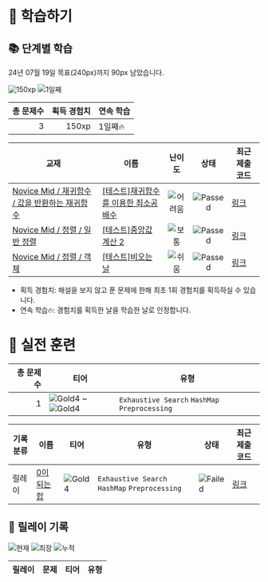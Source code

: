 # 📖 학습하기

## 📚 단계별 학습
24년 07월 19일 목표(240px)까지 90px 남았습니다.

![150xp](https://img.shields.io/badge/EXP-150xp-%235cb85c.svg?for-the-badge)
![1일째](https://img.shields.io/badge/연속학습-1일째-%23E34F26.svg?for-the-badge)

|총 문제수|획득 경험치|연속 학습|
|---:|---:|---|
3|150xp|1일째🔥|

|교재|이름|난이도|상태|최근 제출 코드|
|---|---|:---:|:---:|---|
|[Novice Mid / 재귀함수 / 값을 반환하는 재귀함수](https://www.codetree.ai/missions?missionId=5)|[[테스트]재귀함수를 이용한 최소공배수](https://www.codetree.ai/missions/5/problems/least-common-multiple-using-recursive-function)|![어려움][hard]|![Passed][passed]|[링크](https://github.com/dbfgdbdfg/codetree-TILs/blob/main/240719/%EC%9E%AC%EA%B7%80%ED%95%A8%EC%88%98%EB%A5%BC%20%EC%9D%B4%EC%9A%A9%ED%95%9C%20%EC%B5%9C%EC%86%8C%EA%B3%B5%EB%B0%B0%EC%88%98/least-common-multiple-using-recursive-function.py)|
|[Novice Mid / 정렬 / 일반 정렬](https://www.codetree.ai/missions?missionId=5)|[[테스트]중앙값 계산 2](https://www.codetree.ai/missions/5/problems/get-median-2)|![보통][medium]|![Passed][passed]|[링크](https://github.com/dbfgdbdfg/codetree-TILs/blob/main/240719/%EC%A4%91%EC%95%99%EA%B0%92%20%EA%B3%84%EC%82%B0%202/get-median-2.py)|
|[Novice Mid / 정렬 / 객체](https://www.codetree.ai/missions?missionId=5)|[[테스트]비오는 날](https://www.codetree.ai/missions/5/problems/rainy-day)|![쉬움][easy]|![Passed][passed]|[링크](https://github.com/dbfgdbdfg/codetree-TILs/blob/main/240719/%EB%B9%84%EC%98%A4%EB%8A%94%20%EB%82%A0/rainy-day.py)|


* 획득 경험치: 해설을 보지 않고 푼 문제에 한해 최초 1회 경험치를 획득하실 수 있습니다.
* 연속 학습🔥: 경험치를 획득한 날을 학습한 날로 인정합니다.


# 🥇 실전 훈련
|총 문제 수|티어|유형|
|---:|---|---|
|1|![Gold4][g4] ~ ![Gold4][g4]|`Exhaustive Search` `HashMap` `Preprocessing`|

|기록분류|이름|티어|유형|상태|최근 제출 코드|
|---|---|---|---|---|---|
|릴레이|[0이 되는 합](https://www.codetree.ai/training-field/search/problems/sum-to-zero)|![Gold4][g4]|`Exhaustive Search` `HashMap` `Preprocessing`|![Failed][failed]|[링크](https://github.com/dbfgdbdfg/codetree-TILs/blob/main/240719/0%EC%9D%B4%20%EB%90%98%EB%8A%94%20%ED%95%A9/sum-to-zero.py)|


## 🏃 릴레이 기록
![현재](https://img.shields.io/badge/현재_릴레이-0-%235cb85c.svg?for-the-badge)
![최장](https://img.shields.io/badge/최장_릴레이-0-%23E34F26.svg?for-the-badge)
![누적](https://img.shields.io/badge/누적_릴레이-0-%2300599C.svg?for-the-badge)

|릴레이|문제|티어|유형|
|---|---|---|---|










[b5]: https://img.shields.io/badge/Bronze_5-%235D3E31.svg
[b4]: https://img.shields.io/badge/Bronze_4-%235D3E31.svg
[b3]: https://img.shields.io/badge/Bronze_3-%235D3E31.svg
[b2]: https://img.shields.io/badge/Bronze_2-%235D3E31.svg
[b1]: https://img.shields.io/badge/Bronze_1-%235D3E31.svg
[s5]: https://img.shields.io/badge/Silver_5-%23394960.svg
[s4]: https://img.shields.io/badge/Silver_4-%23394960.svg
[s3]: https://img.shields.io/badge/Silver_3-%23394960.svg
[s2]: https://img.shields.io/badge/Silver_2-%23394960.svg
[s1]: https://img.shields.io/badge/Silver_1-%23394960.svg
[g5]: https://img.shields.io/badge/Gold_5-%23FFC433.svg
[g4]: https://img.shields.io/badge/Gold_4-%23FFC433.svg
[g3]: https://img.shields.io/badge/Gold_3-%23FFC433.svg
[g2]: https://img.shields.io/badge/Gold_2-%23FFC433.svg
[g1]: https://img.shields.io/badge/Gold_1-%23FFC433.svg
[p5]: https://img.shields.io/badge/Platinum_5-%2376DDD8.svg
[p4]: https://img.shields.io/badge/Platinum_4-%2376DDD8.svg
[p3]: https://img.shields.io/badge/Platinum_3-%2376DDD8.svg
[p2]: https://img.shields.io/badge/Platinum_2-%2376DDD8.svg
[p1]: https://img.shields.io/badge/Platinum_1-%2376DDD8.svg
[passed]: https://img.shields.io/badge/Passed-%23009D27.svg
[failed]: https://img.shields.io/badge/Failed-%23D24D57.svg
[easy]: https://img.shields.io/badge/쉬움-%235cb85c.svg?for-the-badge
[medium]: https://img.shields.io/badge/보통-%23FFC433.svg?for-the-badge
[hard]: https://img.shields.io/badge/어려움-%23D24D57.svg?for-the-badge